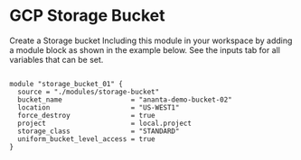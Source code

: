 # GCP Storage Bucket
Create a Storage bucket
Including this module  in your workspace by adding a module block  as shown in the example below. See the inputs tab for all variables that can be set.

```hcl

module "storage_bucket_01" {
  source = "./modules/storage-bucket"
  bucket_name                 = "ananta-demo-bucket-02"
  location                    = "US-WEST1"
  force_destroy               = true
  project                     = local.project
  storage_class               = "STANDARD"
  uniform_bucket_level_access = true
}
```